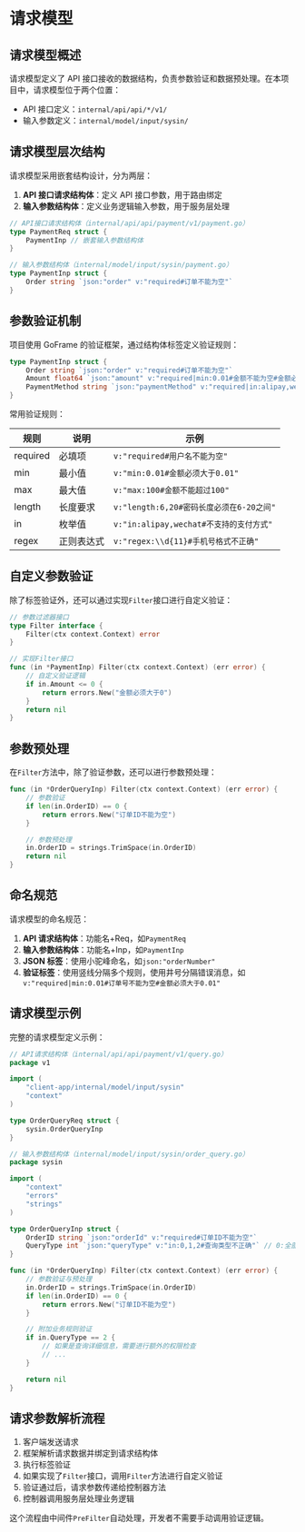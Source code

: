 # 请求模型

## 请求模型概述

请求模型定义了 API 接口接收的数据结构，负责参数验证和数据预处理。在本项目中，请求模型位于两个位置：

- API 接口定义：`internal/api/api/*/v1/`
- 输入参数定义：`internal/model/input/sysin/`

## 请求模型层次结构

请求模型采用嵌套结构设计，分为两层：

1. **API 接口请求结构体**：定义 API 接口参数，用于路由绑定
2. **输入参数结构体**：定义业务逻辑输入参数，用于服务层处理

```go
// API接口请求结构体（internal/api/api/payment/v1/payment.go）
type PaymentReq struct {
    PaymentInp // 嵌套输入参数结构体
}

// 输入参数结构体（internal/model/input/sysin/payment.go）
type PaymentInp struct {
    Order string `json:"order" v:"required#订单不能为空"`
}
```

## 参数验证机制

项目使用 GoFrame 的验证框架，通过结构体标签定义验证规则：

```go
type PaymentInp struct {
    Order string `json:"order" v:"required#订单不能为空"`
    Amount float64 `json:"amount" v:"required|min:0.01#金额不能为空#金额必须大于0.01"`
    PaymentMethod string `json:"paymentMethod" v:"required|in:alipay,wechat,creditcard#支付方式不能为空#不支持的支付方式"`
}
```

常用验证规则：

| 规则     | 说明       | 示例                                     |
| -------- | ---------- | ---------------------------------------- |
| required | 必填项     | `v:"required#用户名不能为空"`            |
| min      | 最小值     | `v:"min:0.01#金额必须大于0.01"`          |
| max      | 最大值     | `v:"max:100#金额不能超过100"`            |
| length   | 长度要求   | `v:"length:6,20#密码长度必须在6-20之间"` |
| in       | 枚举值     | `v:"in:alipay,wechat#不支持的支付方式"`  |
| regex    | 正则表达式 | `v:"regex:\\d{11}#手机号格式不正确"`     |

## 自定义参数验证

除了标签验证外，还可以通过实现`Filter`接口进行自定义验证：

```go
// 参数过滤器接口
type Filter interface {
    Filter(ctx context.Context) error
}

// 实现Filter接口
func (in *PaymentInp) Filter(ctx context.Context) (err error) {
    // 自定义验证逻辑
    if in.Amount <= 0 {
        return errors.New("金额必须大于0")
    }
    return nil
}
```

## 参数预处理

在`Filter`方法中，除了验证参数，还可以进行参数预处理：

```go
func (in *OrderQueryInp) Filter(ctx context.Context) (err error) {
    // 参数验证
    if len(in.OrderID) == 0 {
        return errors.New("订单ID不能为空")
    }

    // 参数预处理
    in.OrderID = strings.TrimSpace(in.OrderID)
    return nil
}
```

## 命名规范

请求模型的命名规范：

1. **API 请求结构体**：功能名+Req，如`PaymentReq`
2. **输入参数结构体**：功能名+Inp，如`PaymentInp`
3. **JSON 标签**：使用小驼峰命名，如`json:"orderNumber"`
4. **验证标签**：使用竖线分隔多个规则，使用井号分隔错误消息，如`v:"required|min:0.01#订单号不能为空#金额必须大于0.01"`

## 请求模型示例

完整的请求模型定义示例：

```go
// API请求结构体（internal/api/api/payment/v1/query.go）
package v1

import (
    "client-app/internal/model/input/sysin"
    "context"
)

type OrderQueryReq struct {
    sysin.OrderQueryInp
}

// 输入参数结构体（internal/model/input/sysin/order_query.go）
package sysin

import (
    "context"
    "errors"
    "strings"
)

type OrderQueryInp struct {
    OrderID string `json:"orderId" v:"required#订单ID不能为空"`
    QueryType int `json:"queryType" v:"in:0,1,2#查询类型不正确"` // 0:全部, 1:基础信息, 2:详细信息
}

func (in *OrderQueryInp) Filter(ctx context.Context) (err error) {
    // 参数验证与预处理
    in.OrderID = strings.TrimSpace(in.OrderID)
    if len(in.OrderID) == 0 {
        return errors.New("订单ID不能为空")
    }

    // 附加业务规则验证
    if in.QueryType == 2 {
        // 如果是查询详细信息，需要进行额外的权限检查
        // ...
    }

    return nil
}
```

## 请求参数解析流程

1. 客户端发送请求
2. 框架解析请求数据并绑定到请求结构体
3. 执行标签验证
4. 如果实现了`Filter`接口，调用`Filter`方法进行自定义验证
5. 验证通过后，请求参数传递给控制器方法
6. 控制器调用服务层处理业务逻辑

这个流程由中间件`PreFilter`自动处理，开发者不需要手动调用验证逻辑。
